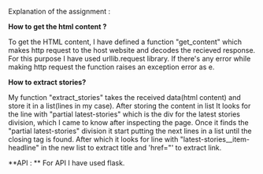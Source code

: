 Explanation of the assignment :

**How to get the html content ?**

To get the HTML content, I have defined a function "get_content" which makes http request to the host website and decodes the recieved response.
For this purpose I have used urllib.request library. If there's any error while making http request the function raises an exception error as e.

**How to extract stories?**

My function "extract_stories" takes the received data(html content) and store it in a list(lines in my case).
After storing the content in list It looks for the line with "partial latest-stories" which is the div for the latest stories division, which I came to know after inspecting the page.
Once it finds the "partial latest-stories" division it start putting the next lines in a list until the closing </div> tag is found.
After which it looks for line with "latest-stories__item-headline" in the new list to extract title and 'href="' to extract link.

**API : **
For API I have used flask.

